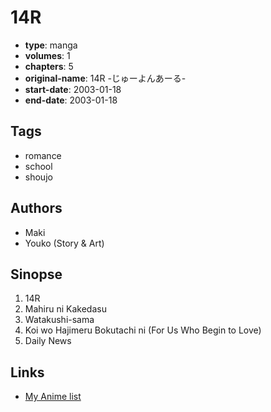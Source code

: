 # 14R

-   **type**: manga
-   **volumes**: 1
-   **chapters**: 5
-   **original-name**: 14R -じゅーよんあーる-
-   **start-date**: 2003-01-18
-   **end-date**: 2003-01-18

## Tags

-   romance
-   school
-   shoujo

## Authors

-   Maki
-   Youko (Story & Art)

## Sinopse

1. 14R
2. Mahiru ni Kakedasu
3. Watakushi-sama
4. Koi wo Hajimeru Bokutachi ni (For Us Who Begin to Love)
5. Daily News

## Links

-   [My Anime list](https://myanimelist.net/manga/7394/14R)
